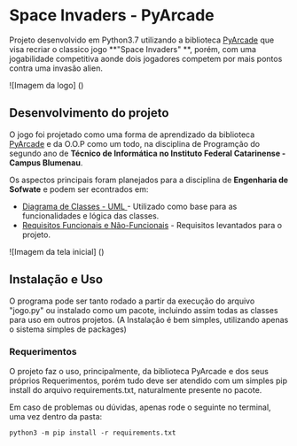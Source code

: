 # Space Invaders - PyArcade

Projeto desenvolvido em Python3.7 utilizando a biblioteca [PyArcade](http://arcade.academy/) que visa recriar o classico jogo **"Space Invaders" **,
porém, com uma jogabilidade competitiva aonde dois jogadores competem por mais pontos contra uma invasão alien.

![Imagem da logo]
()


## Desenvolvimento do projeto

O jogo foi projetado como uma forma de aprendizado da biblioteca [PyArcade](http://arcade.academy/) e da O.O.P como um todo, na disciplina de Programção do segundo ano de **Técnico de Informática no Instituto Federal Catarinense - Campus Blumenau**.

Os aspectos principais foram planejados para a disciplina de **Engenharia de Sofwate** e podem ser econtrados em:

* [Diagrama de Classes - UML ](https://www.lucidchart.com/invitations/accept/521ac160-6dbe-4b68-99d4-3f349e7ae05e) - Utilizado como base para as funcionalidades e lógica das classes.
* [Requisitos Funcionais e Não-Funcionais](https://docs.google.com/document/d/1MDXXXvBGJVtEZA573gmeRsSRpweHLWi_mhOSCG5KCzw/edit?usp=sharing) - Requisitos levantados para o projeto.

![Imagem da tela inicial]
()


## Instalação e Uso

O programa pode ser tanto rodado a partir da execução do arquivo "jogo.py" ou instalado como um pacote, incluindo assim todas as classes para uso em outros projetos.
(A Instalação é bem simples, utilizando apenas o sistema simples de packages)

### Requerimentos

O projeto faz o uso, principalmente, da biblioteca PyArcade e dos seus próprios Requerimentos, porém tudo deve ser atendido com um simples pip install do arquivo requirements.txt, naturalmente presente no pacote.

Em caso de problemas ou dúvidas, apenas rode o seguinte no terminal, uma vez dentro da pasta:
```
python3 -m pip install -r requirements.txt
```